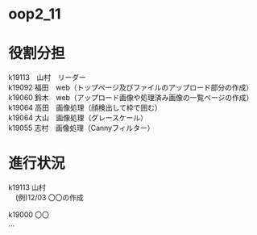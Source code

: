 # oop2_11

# 役割分担
 k19113　山村　リーダー<br>
 k19092 福田　web（トップページ及びファイルのアップロード部分の作成）<br>
 k19060 鈴木　web（アップロード画像や処理済み画像の⼀覧ページの作成）<br>
 k19064 高田　画像処理（顔検出して枠で囲む）<br>
 k19064 大山　画像処理（グレースケール）<br>
 k19055 志村　画像処理（Cannyフィルター）<br>

# 進行状況
k19113 山村<br>
　(例)12/03 〇〇の作成
 
k19000 〇〇<br>
...
